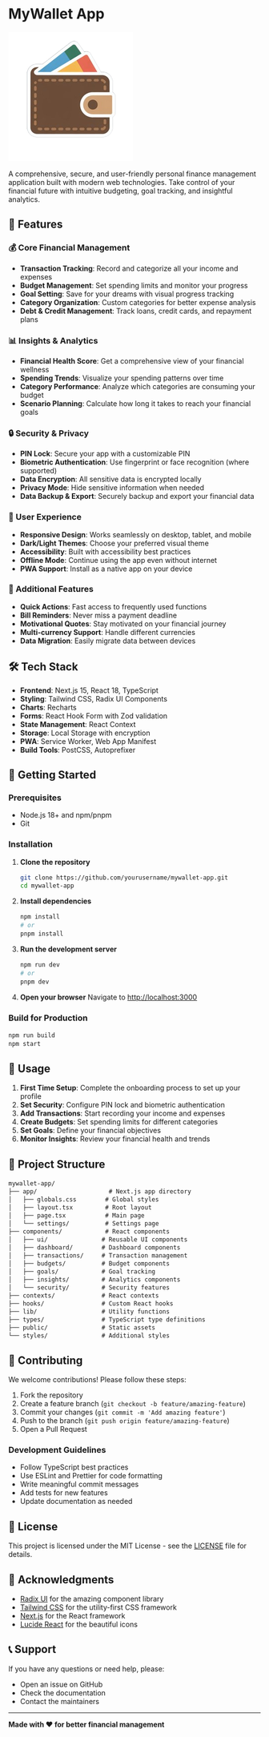 # MyWallet App

![MyWallet Logo](public/image.png)

A comprehensive, secure, and user-friendly personal finance management application built with modern web technologies. Take control of your financial future with intuitive budgeting, goal tracking, and insightful analytics.

## 🌟 Features

### 💰 Core Financial Management
- **Transaction Tracking**: Record and categorize all your income and expenses
- **Budget Management**: Set spending limits and monitor your progress
- **Goal Setting**: Save for your dreams with visual progress tracking
- **Category Organization**: Custom categories for better expense analysis
- **Debt & Credit Management**: Track loans, credit cards, and repayment plans

### 📊 Insights & Analytics
- **Financial Health Score**: Get a comprehensive view of your financial wellness
- **Spending Trends**: Visualize your spending patterns over time
- **Category Performance**: Analyze which categories are consuming your budget
- **Scenario Planning**: Calculate how long it takes to reach your financial goals

### 🔒 Security & Privacy
- **PIN Lock**: Secure your app with a customizable PIN
- **Biometric Authentication**: Use fingerprint or face recognition (where supported)
- **Data Encryption**: All sensitive data is encrypted locally
- **Privacy Mode**: Hide sensitive information when needed
- **Data Backup & Export**: Securely backup and export your financial data

### 🎨 User Experience
- **Responsive Design**: Works seamlessly on desktop, tablet, and mobile
- **Dark/Light Themes**: Choose your preferred visual theme
- **Accessibility**: Built with accessibility best practices
- **Offline Mode**: Continue using the app even without internet
- **PWA Support**: Install as a native app on your device

### 🚀 Additional Features
- **Quick Actions**: Fast access to frequently used functions
- **Bill Reminders**: Never miss a payment deadline
- **Motivational Quotes**: Stay motivated on your financial journey
- **Multi-currency Support**: Handle different currencies
- **Data Migration**: Easily migrate data between devices

## 🛠️ Tech Stack

- **Frontend**: Next.js 15, React 18, TypeScript
- **Styling**: Tailwind CSS, Radix UI Components
- **Charts**: Recharts
- **Forms**: React Hook Form with Zod validation
- **State Management**: React Context
- **Storage**: Local Storage with encryption
- **PWA**: Service Worker, Web App Manifest
- **Build Tools**: PostCSS, Autoprefixer

## 🚀 Getting Started

### Prerequisites
- Node.js 18+ and npm/pnpm
- Git

### Installation

1. **Clone the repository**
   ```bash
   git clone https://github.com/yourusername/mywallet-app.git
   cd mywallet-app
   ```

2. **Install dependencies**
   ```bash
   npm install
   # or
   pnpm install
   ```

3. **Run the development server**
   ```bash
   npm run dev
   # or
   pnpm dev
   ```

4. **Open your browser**
   Navigate to [http://localhost:3000](http://localhost:3000)

### Build for Production

```bash
npm run build
npm start
```

## 📱 Usage

1. **First Time Setup**: Complete the onboarding process to set up your profile
2. **Set Security**: Configure PIN lock and biometric authentication
3. **Add Transactions**: Start recording your income and expenses
4. **Create Budgets**: Set spending limits for different categories
5. **Set Goals**: Define your financial objectives
6. **Monitor Insights**: Review your financial health and trends

## 📂 Project Structure

```
mywallet-app/
├── app/                    # Next.js app directory
│   ├── globals.css        # Global styles
│   ├── layout.tsx         # Root layout
│   ├── page.tsx           # Main page
│   └── settings/          # Settings page
├── components/            # React components
│   ├── ui/               # Reusable UI components
│   ├── dashboard/        # Dashboard components
│   ├── transactions/     # Transaction management
│   ├── budgets/          # Budget components
│   ├── goals/            # Goal tracking
│   ├── insights/         # Analytics components
│   └── security/         # Security features
├── contexts/             # React contexts
├── hooks/                # Custom React hooks
├── lib/                  # Utility functions
├── types/                # TypeScript type definitions
├── public/               # Static assets
└── styles/               # Additional styles
```

## 🤝 Contributing

We welcome contributions! Please follow these steps:

1. Fork the repository
2. Create a feature branch (`git checkout -b feature/amazing-feature`)
3. Commit your changes (`git commit -m 'Add amazing feature'`)
4. Push to the branch (`git push origin feature/amazing-feature`)
5. Open a Pull Request

### Development Guidelines
- Follow TypeScript best practices
- Use ESLint and Prettier for code formatting
- Write meaningful commit messages
- Add tests for new features
- Update documentation as needed

## 📄 License

This project is licensed under the MIT License - see the [LICENSE](LICENSE) file for details.

## 🙏 Acknowledgments

- [Radix UI](https://www.radix-ui.com/) for the amazing component library
- [Tailwind CSS](https://tailwindcss.com/) for the utility-first CSS framework
- [Next.js](https://nextjs.org/) for the React framework
- [Lucide React](https://lucide.dev/) for the beautiful icons

## 📞 Support

If you have any questions or need help, please:
- Open an issue on GitHub
- Check the documentation
- Contact the maintainers

---

**Made with ❤️ for better financial management**